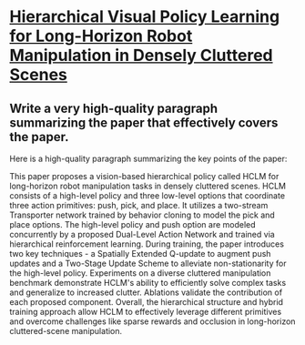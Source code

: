 # [Hierarchical Visual Policy Learning for Long-Horizon Robot Manipulation   in Densely Cluttered Scenes](https://arxiv.org/abs/2312.02697)

## Write a very high-quality paragraph summarizing the paper that effectively covers the paper.

 Here is a high-quality paragraph summarizing the key points of the paper:

This paper proposes a vision-based hierarchical policy called HCLM for long-horizon robot manipulation tasks in densely cluttered scenes. HCLM consists of a high-level policy and three low-level options that coordinate three action primitives: push, pick, and place. It utilizes a two-stream Transporter network trained by behavior cloning to model the pick and place options. The high-level policy and push option are modeled concurrently by a proposed Dual-Level Action Network and trained via hierarchical reinforcement learning. During training, the paper introduces two key techniques - a Spatially Extended Q-update to augment push updates and a Two-Stage Update Scheme to alleviate non-stationarity for the high-level policy. Experiments on a diverse cluttered manipulation benchmark demonstrate HCLM's ability to efficiently solve complex tasks and generalize to increased clutter. Ablations validate the contribution of each proposed component. Overall, the hierarchical structure and hybrid training approach allow HCLM to effectively leverage different primitives and overcome challenges like sparse rewards and occlusion in long-horizon cluttered-scene manipulation.
